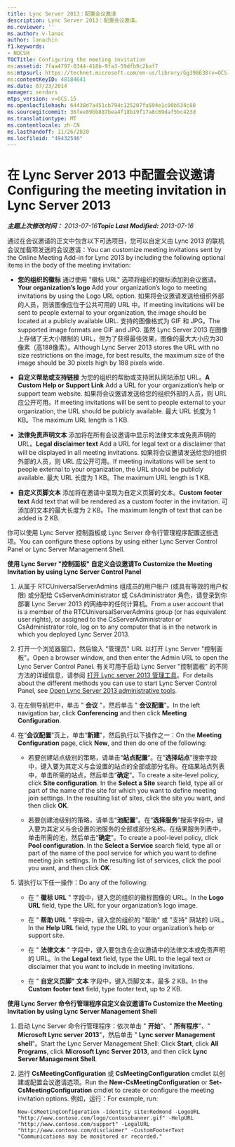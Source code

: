 ```yaml
---
title: Lync Server 2013：配置会议邀请
description: Lync Server 2013：配置会议邀请。
ms.reviewer: ''
ms.author: v-lanac
author: lanachin
f1.keywords:
- NOCSH
TOCTitle: Configuring the meeting invitation
ms:assetid: 7faa4797-0344-418b-9fa3-59dfb9c2baf7
ms:mtpsurl: https://technet.microsoft.com/en-us/library/Gg398638(v=OCS.15)
ms:contentKeyID: 48184641
ms.date: 07/23/2014
manager: serdars
mtps_version: v=OCS.15
ms.openlocfilehash: 64438d7a451cb794c125207fa594e1c00b534c80
ms.sourcegitcommit: 36fee89bb887bea4f18b19f17a8c69daf5bc423d
ms.translationtype: MT
ms.contentlocale: zh-CN
ms.lasthandoff: 11/26/2020
ms.locfileid: "49432546"
---
```

# <a name="configuring-the-meeting-invitation-in-lync-server-2013"></a><span data-ttu-id="10549-103">在 Lync Server 2013 中配置会议邀请</span><span class="sxs-lookup"><span data-stu-id="10549-103">Configuring the meeting invitation in Lync Server 2013</span></span>

<div data-xmlns="http://www.w3.org/1999/xhtml">

<div class="topic" data-xmlns="http://www.w3.org/1999/xhtml" data-msxsl="urn:schemas-microsoft-com:xslt" data-cs="https://msdn.microsoft.com/">

<div data-asp="https://msdn2.microsoft.com/asp">



</div>

<div id="mainSection">

<div id="mainBody"><span data-ttu-id="10549-104">

<span> </span></span><span class="sxs-lookup"><span data-stu-id="10549-104">

<span> </span></span></span>

<span data-ttu-id="10549-105">_**主题上次修改时间：** 2013-07-16_</span><span class="sxs-lookup"><span data-stu-id="10549-105">_**Topic Last Modified:** 2013-07-16_</span></span>

<span data-ttu-id="10549-106">通过在会议邀请的正文中包含以下可选项目，您可以自定义由 Lync 2013 的联机会议加载项发送的会议邀请：</span><span class="sxs-lookup"><span data-stu-id="10549-106">You can customize meeting invitations sent by the Online Meeting Add-in for Lync 2013 by including the following optional items in the body of the meeting invitation:</span></span>

  - <span data-ttu-id="10549-107">**您的组织的徽标** 通过使用 "徽标 URL" 选项将组织的徽标添加到会议邀请。</span><span class="sxs-lookup"><span data-stu-id="10549-107">**Your organization’s logo** Add your organization’s logo to meeting invitations by using the Logo URL option.</span></span> <span data-ttu-id="10549-108">如果将会议邀请发送给组织外部的人员，则该图像应位于公共可用的 URL 中。</span><span class="sxs-lookup"><span data-stu-id="10549-108">If meeting invitations will be sent to people external to your organization, the image should be located at a publicly available URL.</span></span> <span data-ttu-id="10549-109">支持的图像格式为 GIF 和 JPG。</span><span class="sxs-lookup"><span data-stu-id="10549-109">The supported image formats are GIF and JPG.</span></span> <span data-ttu-id="10549-110">虽然 Lync Server 2013 在图像上存储了无大小限制的 URL，但为了获得最佳效果，图像的最大大小应为30像素（高188像素）。</span><span class="sxs-lookup"><span data-stu-id="10549-110">Although Lync Server 2013 stores the URL with no size restrictions on the image, for best results, the maximum size of the image should be 30 pixels high by 188 pixels wide.</span></span>

  - <span data-ttu-id="10549-111">**自定义帮助或支持链接** 为您的组织的帮助或支持团队网站添加 URL。</span><span class="sxs-lookup"><span data-stu-id="10549-111">**A Custom Help or Support Link** Add a URL for your organization’s help or support team website.</span></span> <span data-ttu-id="10549-112">如果将会议邀请发送给您的组织外部的人员，则 URL 应公开可用。</span><span class="sxs-lookup"><span data-stu-id="10549-112">If meeting invitations will be sent to people external to your organization, the URL should be publicly available.</span></span> <span data-ttu-id="10549-113">最大 URL 长度为 1 KB。</span><span class="sxs-lookup"><span data-stu-id="10549-113">The maximum URL length is 1 KB.</span></span>

  - <span data-ttu-id="10549-114">**法律免责声明文本** 添加将在所有会议邀请中显示的法律文本或免责声明的 URL。</span><span class="sxs-lookup"><span data-stu-id="10549-114">**Legal disclaimer text** Add a URL for legal text or a disclaimer that will be displayed in all meeting invitations.</span></span> <span data-ttu-id="10549-115">如果将会议邀请发送给您的组织外部的人员，则 URL 应公开可用。</span><span class="sxs-lookup"><span data-stu-id="10549-115">If meeting invitations will be sent to people external to your organization, the URL should be publicly available.</span></span> <span data-ttu-id="10549-116">最大 URL 长度为 1 KB。</span><span class="sxs-lookup"><span data-stu-id="10549-116">The maximum URL length is 1 KB.</span></span>

  - <span data-ttu-id="10549-117">**自定义页脚文本** 添加将在邀请中呈现为自定义页脚的文本。</span><span class="sxs-lookup"><span data-stu-id="10549-117">**Custom footer text** Add text that will be rendered as a custom footer in the invitation.</span></span> <span data-ttu-id="10549-118">可添加的文本的最大长度为 2 KB。</span><span class="sxs-lookup"><span data-stu-id="10549-118">The maximum length of text that can be added is 2 KB.</span></span>

<span data-ttu-id="10549-119">你可以使用 Lync Server 控制面板或 Lync Server 命令行管理程序配置这些选项。</span><span class="sxs-lookup"><span data-stu-id="10549-119">You can configure these options by using either Lync Server Control Panel or Lync Server Management Shell.</span></span>

<div>


<span data-ttu-id="10549-120">**使用 Lync Server "控制面板" 自定义会议邀请**</span><span class="sxs-lookup"><span data-stu-id="10549-120">**To Customize the Meeting Invitation by using Lync Server Control Panel**</span></span>

1.  <span data-ttu-id="10549-121">从属于 RTCUniversalServerAdmins 组成员的用户帐户 (或具有等效的用户权限) 或分配给 CsServerAdministrator 或 CsAdministrator 角色，请登录到你部署 Lync Server 2013 的网络中的任何计算机。</span><span class="sxs-lookup"><span data-stu-id="10549-121">From a user account that is a member of the RTCUniversalServerAdmins group (or has equivalent user rights), or assigned to the CsServerAdministrator or CsAdministrator role, log on to any computer that is in the network in which you deployed Lync Server 2013.</span></span>

2.  <span data-ttu-id="10549-122">打开一个浏览器窗口，然后输入 "管理员" URL 以打开 Lync Server "控制面板"。</span><span class="sxs-lookup"><span data-stu-id="10549-122">Open a browser window, and then enter the Admin URL to open the Lync Server Control Panel.</span></span> <span data-ttu-id="10549-123">有关可用于启动 Lync Server "控制面板" 的不同方法的详细信息，请参阅 [打开 Lync server 2013 管理工具](lync-server-2013-open-lync-server-administrative-tools.md)。</span><span class="sxs-lookup"><span data-stu-id="10549-123">For details about the different methods you can use to start Lync Server Control Panel, see [Open Lync Server 2013 administrative tools](lync-server-2013-open-lync-server-administrative-tools.md).</span></span>

3.  <span data-ttu-id="10549-124">在左侧导航栏中，单击 " **会议** "，然后单击 " **会议配置**"。</span><span class="sxs-lookup"><span data-stu-id="10549-124">In the left navigation bar, click **Conferencing** and then click **Meeting Configuration**.</span></span>

4.  <span data-ttu-id="10549-125">在“**会议配置**”页上，单击“**新建**”，然后执行以下操作之一：</span><span class="sxs-lookup"><span data-stu-id="10549-125">On the **Meeting Configuration** page, click **New**, and then do one of the following:</span></span>
    
      - <span data-ttu-id="10549-p106">若要创建站点级别的策略，请单击“**站点配置**”。在“**选择站点**”搜索字段中，键入要为其定义与会设置的站点的全部或部分名称。在结果站点列表中，单击所需的站点，然后单击“**确定**”。</span><span class="sxs-lookup"><span data-stu-id="10549-p106">To create a site-level policy, click **Site configuration**. In the **Select a Site** search field, type all or part of the name of the site for which you want to define meeting join settings. In the resulting list of sites, click the site you want, and then click **OK**.</span></span>
    
      - <span data-ttu-id="10549-p107">若要创建池级别的策略，请单击“**池配置**”。在“**选择服务**”搜索字段中，键入要为其定义与会设置的池服务的全部或部分名称。在结果服务列表中，单击所需的池，然后单击“**确定**”。</span><span class="sxs-lookup"><span data-stu-id="10549-p107">To create a pool-level policy, click **Pool configuration**. In the **Select a Service** search field, type all or part of the name of the pool service for which you want to define meeting join settings. In the resulting list of services, click the pool you want, and then click **OK**.</span></span>

5.  <span data-ttu-id="10549-132">请执行以下任一操作：</span><span class="sxs-lookup"><span data-stu-id="10549-132">Do any of the following:</span></span>
    
      - <span data-ttu-id="10549-133">在 " **徽标 URL** " 字段中，键入您的组织的徽标图像的 URL。</span><span class="sxs-lookup"><span data-stu-id="10549-133">In the **Logo URL** field, type the URL for your organization’s logo image.</span></span>
    
      - <span data-ttu-id="10549-134">在 " **帮助 URL** " 字段中，键入您的组织的 "帮助" 或 "支持" 网站的 URL。</span><span class="sxs-lookup"><span data-stu-id="10549-134">In the **Help URL** field, type the URL to your organization’s help or support site.</span></span>
    
      - <span data-ttu-id="10549-135">在 " **法律文本** " 字段中，键入要包含在会议邀请中的法律文本或免责声明的 URL。</span><span class="sxs-lookup"><span data-stu-id="10549-135">In the **Legal text** field, type the URL to the legal text or disclaimer that you want to include in meeting invitations.</span></span>
    
      - <span data-ttu-id="10549-136">在 " **自定义页脚" 文本** 字段中，键入页脚文本，最多 2 KB。</span><span class="sxs-lookup"><span data-stu-id="10549-136">In the **Custom footer text** field, type footer text, up to 2 KB.</span></span>

<span data-ttu-id="10549-137">**使用 Lync Server 命令行管理程序自定义会议邀请**</span><span class="sxs-lookup"><span data-stu-id="10549-137">**To Customize the Meeting Invitation by using Lync Server Management Shell**</span></span>

1.  <span data-ttu-id="10549-138">启动 Lync Server 命令行管理程序：依次单击 " **开始**"、" **所有程序**"、" **Microsoft Lync server 2013**"，然后单击 " **Lync server Management shell**"。</span><span class="sxs-lookup"><span data-stu-id="10549-138">Start the Lync Server Management Shell: Click **Start**, click **All Programs**, click **Microsoft Lync Server 2013**, and then click **Lync Server Management Shell**.</span></span>

2.  <span data-ttu-id="10549-139">运行 **CsMeetingConfiguration** 或 **CsMeetingConfiguration** cmdlet 以创建或配置会议邀请选项。</span><span class="sxs-lookup"><span data-stu-id="10549-139">Run the **New-CsMeetingConfiguration** or **Set-CsMeetingConfiguration** cmdlet to create or configure the meeting invitation options.</span></span> <span data-ttu-id="10549-140">例如，运行：</span><span class="sxs-lookup"><span data-stu-id="10549-140">For example, run:</span></span>
    
        New-CsMeetingConfiguration -Identity site:Redmond -LogoURL "http://www.contoso.com/logo/contosobanner.gif" -HelpURL "http://www.contoso.com/support" -LegalURL "http://www.contoso.com/disclaimer" -CustomFooterText "Communications may be monitored or recorded."

<span data-ttu-id="10549-141"></div>

</div>

<span> </span>

</div>

</div>

</span><span class="sxs-lookup"><span data-stu-id="10549-141"></div>

</div>

<span> </span>

</div>

</div>

</span></span></div>

